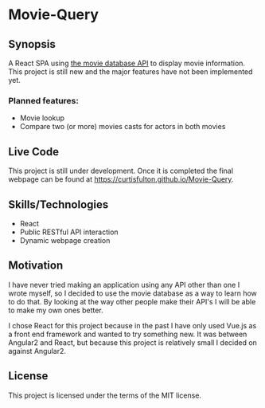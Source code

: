 # Movie-Query

## Synopsis

A React SPA using [the movie database API](https://www.themoviedb.org) to display movie information. This project is still new and the major features have not been implemented yet.

### Planned features:

- Movie lookup
- Compare two (or more) movies casts for actors in both movies

## Live Code

This project is still under development. Once it is completed the final webpage can be found at https://curtisfulton.github.io/Movie-Query.

## Skills/Technologies

- React
- Public RESTful API interaction
- Dynamic webpage creation

## Motivation

I have never tried making an application using any API other than one I wrote myself, so I decided to use the movie database as a way to learn how to do that. By looking at the way other people make their API's I will be able to make my own ones better.

I chose React for this project because in the past I have only used Vue.js as a front end framework and wanted to try something new. It was between Angular2 and React, but because this project is relatively small I decided on against Angular2.

## License

This project is licensed under the terms of the MIT license.